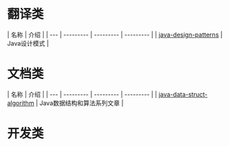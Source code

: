 # 翻译类

| 名称 | 介绍 |
| --- | --------- | --------- | --------- |
| [java-design-patterns](https://github.com/junicorn/java-design-patterns) | Java设计模式 |

# 文档类

| 名称 | 介绍 |
| --- | --------- | --------- | --------- |
| [java-data-struct-algorithm](https://github.com/junicorn/java-data-struct-algorithm) | Java数据结构和算法系列文章 |

# 开发类

